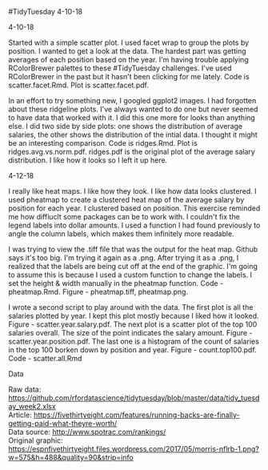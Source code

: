 #TidyTuesday 4-10-18

4-10-18

Started with a simple scatter plot. I used facet wrap to group the plots by position. I wanted to get a look at the data. The hardest part was getting averages of each position based on the year. I'm having trouble applying RColorBrewer palettes to these #TidyTuesday challenges. I've used RColorBrewer in the past but it hasn't been clicking for me lately. Code is scatter.facet.Rmd. Plot is scatter.facet.pdf.

In an effort to try something new, I googled ggplot2 images. I had forgotten about these ridgeline plots. I've always wanted to do one but never seemed to have data that worked with it. I did this one more for looks than anything else. I did two side by side plots: one shows the distribution of average salaries, the other shows the distribution of the intial data. I thought it might be an interesting comparison. Code is ridges.Rmd. Plot is ridges.avg.vs.norm.pdf. ridges.pdf is the original plot of the average salary distribution. I like how it looks so I left it up here. 

4-12-18

I really like heat maps. I like how they look. I like how data looks clustered. I used pheatmap to create a clustered heat map of the average salary by position for each year. I clustered based on position. This exercise reminded me how diffiuclt some packages can be to work with. I couldn't fix the legend labels into dollar amounts. I used a function I had found previously to angle the column labels, which makes them infinitely more readable. 

I was trying to view the .tiff file that was the output for the heat map. Github says it's too big. I'm trying it again as a .png. After trying it as a .png, I realized that the labels are being cut off at the end of the graphic. I'm going to assume this is because I used a custom function to change the labels. I set the height & width manually in the pheatmap function. Code - pheatmap.Rmd. Figure - pheatmap.tiff,  pheatmap.png.

I wrote a second script to play around with the data. The first plot is all the salaries plotted by year. I kept this plot mostly because I liked how it looked. Figure - scatter.year.salary.pdf. The next plot is a scatter plot of the top 100 salaries overall. The size of the point indicates the salary amount. Figure - scatter.year.position.pdf. The last one is a histogram of the count of salaries in the top 100 borken down by position and year. Figure - count.top100.pdf. Code - scatter.all.Rmd

Data

Raw data: https://github.com/rfordatascience/tidytuesday/blob/master/data/tidy_tuesday_week2.xlsx <br />
Article: https://fivethirtyeight.com/features/running-backs-are-finally-getting-paid-what-theyre-worth/ <br />
Data source: http://www.spotrac.com/rankings/ <br />
Original graphic: https://espnfivethirtyeight.files.wordpress.com/2017/05/morris-nflrb-1.png?w=575&h=488&quality=90&strip=info <br />
